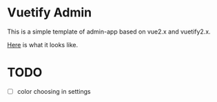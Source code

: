 # Vuetify Admin

This is a simple template of admin-app based on vue2.x and vuetify2.x.

[Here](https://taoqingqiu.github.io/vuetify-admin/) is what it looks like.

# TODO

- [ ] color choosing in settings
